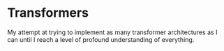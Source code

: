 # Transformers

My attempt at trying to implement as many transformer architectures as I can until I reach a level of profound understanding of everything.